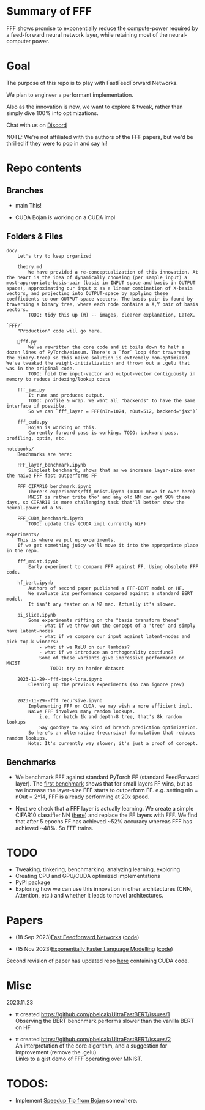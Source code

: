 # Summary of FFF
FFF shows promise to exponentially reduce the compute-power required by a feed-forward neural network layer, while retaining most of the neural-computer power.


# Goal
The purpose of this repo is to play with FastFeedForward Networks.

We plan to engineer a performant implementation.

Also as the innovation is new, we want to explore & tweak, rather than simply dive 100% into optimizations.

Chat with us on [Discord](https://discord.gg/Utv7tcGz)

NOTE: We're not affiliated with the authors of the FFF papers, but we'd be thrilled if they were to pop in and say hi!


# Repo contents

## Branches
- main
    This!

- CUDA
    Bojan is working on a CUDA impl

## Folders & Files
```
doc/
    Let's try to keep organized
    
    theory.md
        We have provided a re-conceptualization of this innovation. At the heart is the idea of dynamically choosing (per sample input) a most-appropriate-basis-pair (basis in INPUT space and basis in OUTPUT space), approximating our input x as a linear combination of X-basis vectors, and projecting into OUTPUT-space by applying these coefficients to our OUTPUT-space vectors. The basis-pair is found by traversing a binary tree, where each node contains a X,Y pair of basis vectors.
        TODO: tidy this up (π) -- images, clearer explanation, LaTeX.

`FFF/`
    "Production" code will go here.

    🔸fff.py
        We've rewritten the core code and it boils down to half a dozen lines of PyTorch/einsum. There's a `for` loop (for traversing the binary-tree) so this naive solution is extremely non-optimized. We've tweaked the weight-initialization and thrown out a .gelu that was in the original code.
        TODO: hold the input-vector and output-vector contiguously in memory to reduce indexing/lookup costs

    fff_jax.py
        It runs and produces output.
        TODO: profile & wrap. We want all "backends" to have the same interface if possible.
        So we can `fff_layer = FFF(nIn=1024, nOut=512, backend="jax")`

    fff_cuda.py
        Bojan is working on this.
        Currently forward pass is working. TODO: backward pass, profiling, optim, etc.

notebooks/
    Benchmarks are here:

    FFF_layer_benchmark.ipynb
        Simplest benchmark, shows that as we increase layer-size even the naive FFF fast outperforms FF

    FFF_CIFAR10_benchmark.ipynb
        There's experiments/fff_mnist.ipynb (TODO: move it over here)
        MNIST is rather trite tho' and any old NN can get 98% these days, so CIFAR10 is more challenging task that'll better show the neural-power of a NN.

    FFF_CUDA_benchmark.ipynb
        TODO: update this (CUDA impl currently WiP)

experiments/
    This is where we put up experiments.
    If we get something juicy we'll move it into the appropriate place in the repo.

    fff_mnist.ipynb
        Early experiment to compare FFF against FF. Using obsolete FFF code.
    
    hf_bert.ipynb
        Authors of second paper published a FFF-BERT model on HF.
        We evaluate its performance compared against a standard BERT model.
        It isn't any faster on a M2 mac. Actually it's slower.
    
    pi_slice.ipynb
        Some experiments riffing on the "basis transform theme"
            - what if we throw out the concept of a 'tree' and simply have latent-nodes
            - what if we compare our input against latent-nodes and pick top-k winners?
            - what if we ReLU on our lambdas?
            - what if we introduce an orthogonality costfunc?
            Some of these variants give impressive performance on MNIST
                TODO: try on harder dataset 
    
    2023-11-29--fff-topk-lora.ipynb
        Cleaning up the previous experiments (so can ignore prev)
    

    2023-11-29--fff_recursive.ipynb
        Implementing FFF on CUDA, we may wish a more efficient impl.
        Naive FFF involves many random lookups.
            i.e. for batch 1k and depth-8 tree, that's 8k random lookups
            Say goodbye to any kind of branch prediction optimization.
        So here's an alternative (recursive) formulation that reduces random lookups.
        Note: It's currently way slower; it's just a proof of concept.
```

## Benchmarks
- We benchmark FFF against standard PyTorch FF (standard FeedForward layer). The [first benchmark](notebooks/FFF_layer_benchmark.ipynb) shows that for small layers FF wins, but as we increase the layer-size FFF starts to outperform FF. e.g. setting nIn = nOut = 2^14, FFF is already performing at 20x speed.

- Next we check that a FFF layer is actually learning. We create a simple CIFAR10 classifier NN ([here](notebooks/FFF_CIFAR10_benchmark.ipynb)) and replace the FF layers with FFF. We find that after 5 epochs FF has achieved ~52% accuracy whereas FFF has achieved ~48%. So FFF trains.


# TODO
- Tweaking, tinkering, benchmarking, analyzing learning, exploring
- Creating CPU and GPU/CUDA optimized implementations
- PyPI package
- Exploring how we can use this innovation in other architectures (CNN, Attention, etc.) and whether it leads to novel architectures.


# Papers
- (18 Sep 2023)[Fast Feedforward Networks](https://arxiv.org/pdf/2308.14711.pdf) ([code](https://github.com/pbelcak/fastfeedforward))

- (15 Nov 2023)[Exponentially Faster Language Modelling](https://arxiv.org/abs/2311.10770) ([code](https://github.com/pbelcak/FastBERT/benchmark_pytorch/fff/fff_bmm.py))

Second revision of paper has updated repo [here](https://github.com/pbelcak/UltraFastBERT) containing CUDA code.


# Misc

2023.11.23
- π created https://github.com/pbelcak/UltraFastBERT/issues/1  
Observing the BERT benchmark performs slower than the vanilla BERT on HF  
    
- π created https://github.com/pbelcak/UltraFastBERT/issues/2  
An interpretation of the core algorithm, and a suggestion for improvement (remove the .gelu)  
Links to a gist demo of FFF operating over MNIST.


# TODOS:

- Implement [Speedup Tip from Bojan](https://discord.com/channels/1177617801561776158/1179177614754189432/1179777325391413321) somewhere.
